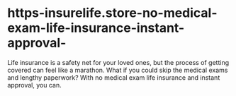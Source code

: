 # https-insurelife.store-no-medical-exam-life-insurance-instant-approval-
Life insurance is a safety net for your loved ones, but the process of getting covered can feel like a marathon. What if you could skip the medical exams and lengthy paperwork? With no medical exam life insurance and instant approval, you can.
